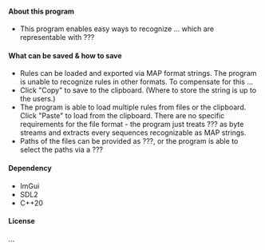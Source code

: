 #### About this program
* This program enables easy ways to recognize ... which are representable with ???

#### What can be saved & how to save
* Rules can be loaded and exported via MAP format strings. The program is unable to recognize rules in other formats. To compensate for this ...
* Click "Copy" to save to the clipboard. (Where to store the string is up to the users.)
* The program is able to load multiple rules from files or the clipboard. Click "Paste" to load from the clipboard. There are no specific requirements for the file format - the program just treats ??? as byte streams and extracts every sequences recognizable as MAP strings.
* Paths of the files can be provided as ???, or the program is able to select the paths via a ???


#### Dependency
* ImGui
* SDL2
* C++20

#### License
...